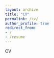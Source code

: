 ```yaml
---
layout: archive
title: "CV"
permalink: /cv/
author_profile: true
redirect_from:
- /
- /resume
---
```


CV
